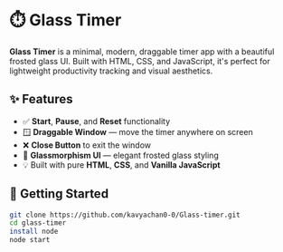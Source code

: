 # ⏱️ Glass Timer

**Glass Timer** is a minimal, modern, draggable timer app with a beautiful frosted glass UI. Built with HTML, CSS, and JavaScript, it's perfect for lightweight productivity tracking and visual aesthetics.


## ✨ Features

- ✅ **Start**, **Pause**, and **Reset** functionality
- 🪟 **Draggable Window** — move the timer anywhere on screen
- ❌ **Close Button** to exit the window
- 🧊 **Glassmorphism UI** — elegant frosted glass styling
- 💡 Built with pure **HTML**, **CSS**, and **Vanilla JavaScript**


## 🚀 Getting Started

```bash
git clone https://github.com/kavyachan0-0/Glass-timer.git
cd glass-timer
install node
node start
